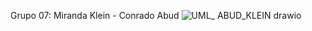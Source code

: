Grupo 07: Miranda Klein - Conrado Abud 
![UML_ ABUD_KLEIN drawio](https://github.com/user-attachments/assets/65ac27a4-2e2f-43d2-a7b4-0f70ea042f7c)

